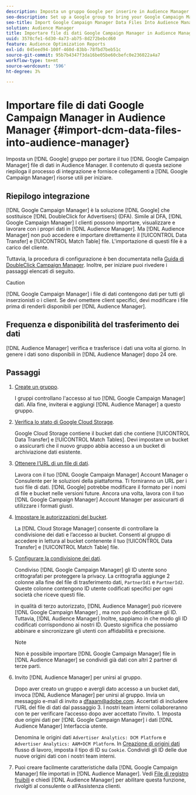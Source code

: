 ```yaml
---
description: Imposta un gruppo Google per inserire in Audience Manager i file di dati di Google Campaign Manager. Il contenuto di questa sezione riepiloga il processo di integrazione e fornisce collegamenti alle risorse di Google Campaign Manager per aiutarti a iniziare.
seo-description: Set up a Google group to bring your Google Campaign Manager data files into Audience Manager. The content in this section summarizes the integration process and provides you with links to Google Campaign Manager resources to help you get started.
seo-title: Import Google Campaign Manager Data Files Into Audience Manager
solution: Audience Manager
title: Importare file di dati Google Campaign Manager in Audience Manager
uuid: 3578cfe1-6d30-4a73-ab75-8d272bebcd60
feature: Audience Optimization Reports
exl-id: 045eed94-100f-460d-83bb-78fbd7beb51c
source-git-commit: 95b7b4347f3da16be05be60cbefc0e236022a4a7
workflow-type: tm+mt
source-wordcount: '596'
ht-degree: 3%

---
```


# Importare file di dati Google Campaign Manager in Audience Manager {#import-dcm-data-files-into-audience-manager}

Imposta un [!DNL Google] gruppo per portare il tuo [!DNL Google Campaign Manager] file di dati in Audience Manager. Il contenuto di questa sezione riepiloga il processo di integrazione e fornisce collegamenti a [!DNL Google Campaign Manager] risorse utili per iniziare.

## Riepilogo integrazione

[!DNL Google Campaign Manager] è la soluzione [!DNL Google] che sostituisce [!DNL DoubleClick for Advertisers] (DFA). Simile al DFA, [!DNL Google Campaign Manager] I clienti possono importare, visualizzare e lavorare con i propri dati in [!DNL Audience Manager]. Ma [!DNL Audience Manager] non può accedere e importare direttamente il [!UICONTROL Data Transfer] e [!UICONTROL Match Table] file. L&#39;importazione di questi file è a carico del cliente.

Tuttavia, la procedura di configurazione è ben documentata nella [Guida di DoubleClick Campaign Manager](https://support.google.com/dcm/partner/answer/2941575?hl=en&amp;ref_topic=6107456). Inoltre, per iniziare puoi rivedere i passaggi elencati di seguito.

>[!CAUTION]
>
>[!DNL Google Campaign Manager] i file di dati contengono dati per tutti gli inserzionisti o i client. Se devi omettere client specifici, devi modificare i file prima di renderli disponibili per [!DNL Audience Manager].

## Frequenza e disponibilità del trasferimento dei dati

[!DNL Audience Manager] verifica e trasferisce i dati una volta al giorno. In genere i dati sono disponibili in [!DNL Audience Manager] dopo 24 ore.

## Passaggi

1. [Create un gruppo](https://support.google.com/dcm/partner/answer/3370419?hl=en&amp;ref_topic=6107456).

   I gruppi controllano l&#39;accesso al tuo [!DNL Google Campaign Manager] dati. Alla fine, inviterai e aggiungi [!DNL Audience Manager] a questo gruppo.

1. [Verifica lo stato di Google Cloud Storage](https://support.google.com/dcm/partner/answer/3370481?hl=en&amp;ref_topic=6107456).

   Google Cloud Storage contiene il bucket dati che contiene [!UICONTROL Data Transfer] e [!UICONTROL Match Tables]. Devi impostare un bucket o assicurarti che il nuovo gruppo abbia accesso a un bucket di archiviazione dati esistente.

1. [Ottenere l’URL di un file di dati](https://support.google.com/dcm/partner/answer/3370482?hl=en&amp;ref_topic=6107456).

   Lavora con il tuo [!DNL Google Campaign Manager] Account Manager o Consulente per le soluzioni della piattaforma. Ti forniranno un URL per i tuoi file di dati. [!DNL Google] potrebbe modificare il formato per i nomi di file e bucket nelle versioni future. Ancora una volta, lavora con il tuo [!DNL Google Campaign Manager] Account Manager per assicurarti di utilizzare i formati giusti.

1. [Impostare le autorizzazioni del bucket](https://cloud.google.com/storage/docs/cloud-console?csw=1#_bucketpermission).

   La [!DNL Cloud Storage Manager] consente di controllare la condivisione dei dati e l’accesso ai bucket. Consenti al gruppo di accedere in lettura al bucket contenente il tuo [!UICONTROL Data Transfer] e [!UICONTROL Match Table] file.

1. [Configurare la condivisione dei dati](https://support.google.com/dcm/partner/answer/6206106?hl=en).

   Condiviso [!DNL Google Campaign Manager] gli ID utente sono crittografati per proteggere la privacy. La crittografia aggiunge 2 colonne alla fine del file di trasferimento dati, `PartnerId1` e `PartnerId2`. Queste colonne contengono ID utente codificati specifici per ogni società che riceve questi file.

   in qualità di terzo autorizzato, [!DNL Audience Manager] può ricevere [!DNL Google Campaign Manager] , ma non può decodificare gli ID. Tuttavia, [!DNL Audience Manager] Inoltre, sappiamo in che modo gli ID codificati corrispondono ai nostri ID. Questo significa che possiamo abbinare e sincronizzare gli utenti con affidabilità e precisione.

   >[!NOTE]
   >Non è possibile importare [!DNL Google Campaign Manager] file in [!DNL Audience Manager] se condividi già dati con altri 2 partner di terze parti.

1. Invito [!DNL Audience Manager] per unirsi al gruppo.

   Dopo aver creato un gruppo e avergli dato accesso a un bucket dati, invoca [!DNL Audience Manager] per unirsi al gruppo. Invia un messaggio e-mail di invito a dfaaam@adobe.com. Accertati di includere l’URL del file di dati dal passaggio 3. I nostri team interni collaboreranno con te per verificare l’accesso dopo aver accettato l’invito. 1. Imposta due origini dati per [!DNL Google Campaign Manager] i dati [!DNL Audience Manager] Interfaccia utente.

   Denomina le origini dati `Advertiser Analytics: DCM Platform` e `Advertiser Analytics: AAM+DCM Platform`. In [Creazione di origini dati](../../../features/manage-datasources.md#create-data-source) flusso di lavoro, imposta il tipo di ID su `Cookie`. Condividi gli ID delle due nuove origini dati con i nostri team interni.

1. Puoi creare facilmente caratteristiche dalla [!DNL Google Campaign Manager] file importati in [!DNL Audience Manager]. Vedi [File di registro fruibili](../../../integration/media-data-integration/actionable-log-files.md) e chiedi [!DNL Audience Manager] per abilitare questa funzione, rivolgiti al consulente o all’Assistenza clienti.
